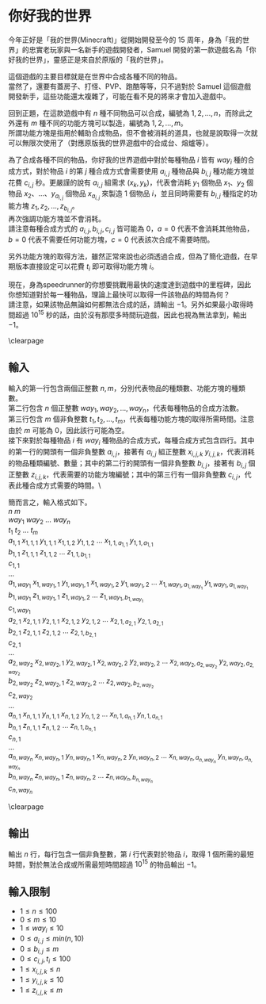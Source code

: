 # 你好我的世界

今年正好是「我的世界(Minecraft)」從開始開發至今的 15 周年，身為「我的世界」的忠實老玩家與一名新手的遊戲開發者，Samuel 開發的第一款遊戲名為「你好我的世界」，靈感正是來自於原版的「我的世界」。

這個遊戲的主要目標就是在世界中合成各種不同的物品。\
當然了，還要有蓋房子、打怪、PVP、跑酷等等，只不過對於 Samuel 這個遊戲開發新手，這些功能還太複雜了，可能在看不見的將來才會加入遊戲中。

回到正題，在這款遊戲中有 $n$ 種不同物品可以合成，編號為 $1,2,...,n$，而除此之外還有 $m$ 種不同的功能方塊可以製造，編號為 $1,2,...,m$。\
所謂功能方塊是指用於輔助合成物品，但不會被消耗的道具，也就是說取得一次就可以無限次使用了（對應原版我的世界遊戲中的合成台、熔爐等）。

為了合成各種不同的物品，你好我的世界遊戲中對於每種物品 $i$ 皆有 $way_i$ 種的合成方式，對於物品 $i$ 的第 $j$ 種合成方式會需要使用 $a_{i,j}$ 種物品與 $b_{i,j}$ 種功能方塊並花費 $c_{i,j}$ 秒。更嚴謹的說有 $a_{i,j}$ 組需求 $(x_k,y_k)$，代表會消耗 $y_1$ 個物品 $x_1$、$y_2$ 個物品 $x_2$、...、$y_{a_{i,j}}$ 個物品 $x_{a_{i,j}}$ 來製造 $1$ 個物品 $i$，並且同時需要有 $b_{i,j}$ 種指定的功能方塊 $z_1,z_2,...,z_{b_{i,j}}$。\
再次強調功能方塊並不會消耗。\
請注意每種合成方式的 $a_{i,j},b_{i,j},c_{i,j}$ 皆可能為 $0$，$a=0$ 代表不會消耗其他物品，$b=0$ 代表不需要任何功能方塊，$c=0$ 代表該次合成不需要時間。

另外功能方塊的取得方法，雖然正常來說也必須透過合成，但為了簡化遊戲，在早期版本直接設定可以花費 $t_i$ 即可取得功能方塊 $i$。

現在，身為speedrunner的你想要挑戰用最快的速度達到遊戲中的里程碑，因此你想知道對於每一種物品，理論上最快可以取得一件該物品的時間為何？\
請注意，如果該物品無論如何都無法合成的話，請輸出 $-1$。另外如果最小取得時間超過 $10^{15}$ 秒的話，由於沒有那麼多時間玩遊戲，因此也視為無法拿到，輸出 $-1$。

\clearpage

## 輸入
輸入的第一行包含兩個正整數 $n,m$，分別代表物品的種類數、功能方塊的種類數。\
第二行包含 $n$ 個正整數 $way_1,way_2,...,way_n$，代表每種物品的合成方法數。\
第三行包含 $m$ 個非負整數 $t_1,t_2,...,t_m$，代表每種功能方塊的取得所需時間。注意由於 $m$ 可能為 $0$，因此該行可能為空。\
接下來對於每種物品 $i$ 有 $way_i$ 種物品的合成方式，每種合成方式包含四行。其中的第一行的開頭有一個非負整數 $a_{i,j}$，接著有 $a_{i,j}$ 組正整數 $x_{i,j,k}$ $y_{i,j,k}$，代表消耗的物品種類編號、數量；其中的第二行的開頭有一個非負整數 $b_{i,j}$，接著有 $b_{i,j}$ 個正整數 $z_{i,j,k}$，代表需要的功能方塊編號；其中的第三行有一個非負整數 $c_{i,j}$，代表此種合成方式需要的時間。\

簡而言之，輸入格式如下。\
$n$ $m$\
$way_1$ $way_2$ ... $way_n$\
$t_1$ $t_2$ ... $t_m$\
$a_{1,1}$ $x_{1,1,1}$ $y_{1,1,1}$ $x_{1,1,2}$ $y_{1,1,2}$ ... $x_{1,1,a_{1,1}}$ $y_{1,1,a_{1,1}}$\
$b_{1,1}$ $z_{1,1,1}$ $z_{1,1,2}$ ... $z_{1,1,b_{1,1}}$\
$c_{1,1}$\
...\
$a_{1,way_1}$ $x_{1,way_1,1}$ $y_{1,way_1,1}$ $x_{1,way_1,2}$ $y_{1,way_1,2}$ ... $x_{1,way_1,a_{1,way_1}}$ $y_{1,way_1,a_{1,way_1}}$\
$b_{1,way_1}$ $z_{1,way_1,1}$ $z_{1,way_1,2}$ ... $z_{1,way_1,b_{1,way_1}}$\
$c_{1,way_1}$\
$a_{2,1}$ $x_{2,1,1}$ $y_{2,1,1}$ $x_{2,1,2}$ $y_{2,1,2}$ ... $x_{2,1,a_{2,1}}$ $y_{2,1,a_{2,1}}$\
$b_{2,1}$ $z_{2,1,1}$ $z_{2,1,2}$ ... $z_{2,1,b_{2,1}}$\
$c_{2,1}$\
...\
$a_{2,way_2}$ $x_{2,way_2,1}$ $y_{2,way_2,1}$ $x_{2,way_2,2}$ $y_{2,way_2,2}$ ... $x_{2,way_2,a_{2,way_2}}$ $y_{2,way_2,a_{2,way_2}}$\
$b_{2,way_2}$ $z_{2,way_2,1}$ $z_{2,way_2,2}$ ... $z_{2,way_2,b_{2,way_2}}$\
$c_{2,way_2}$\
...\
$a_{n,1}$ $x_{n,1,1}$ $y_{n,1,1}$ $x_{n,1,2}$ $y_{n,1,2}$ ... $x_{n,1,a_{n,1}}$ $y_{n,1,a_{n,1}}$\
$b_{n,1}$ $z_{n,1,1}$ $z_{n,1,2}$ ... $z_{n,1,b_{n,1}}$\
$c_{n,1}$\
...\
$a_{n,way_n}$ $x_{n,way_n,1}$ $y_{n,way_n,1}$ $x_{n,way_n,2}$ $y_{n,way_n,2}$ ... $x_{n,way_n,a_{n,way_n}}$ $y_{n,way_n,a_{n,way_n}}$\
$b_{n,way_n}$ $z_{n,way_n,1}$ $z_{n,way_n,2}$ ... $z_{n,way_n,b_{n,way_n}}$\
$c_{n,way_n}$

\clearpage

## 輸出
輸出 $n$ 行，每行包含一個非負整數，第 $i$ 行代表對於物品 $i$，取得 $1$ 個所需的最短時間，對於無法合成或所需最短時間超過 $10^{15}$ 的物品輸出 $-1$。

## 輸入限制
 - $1\le n\le 100$
 - $0\le m\le 10$
 - $1\le way_i\le 10$
 - $0\le a_{i,j}\le min(n,10)$
 - $0\le b_{i,j}\le m$
 - $0\le c_{i,j},t_i\le 100$
 - $1\le x_{i,j,k}\le n$
 - $1\le y_{i,j,k}\le 10$
 - $1\le z_{i,j,k}\le m$

<!-- ## 子任務
\subtasks

\clearpage

## 範例輸入
\testfile{0-01.in}

## 範例輸出
\testfile{0-01.out} -->
